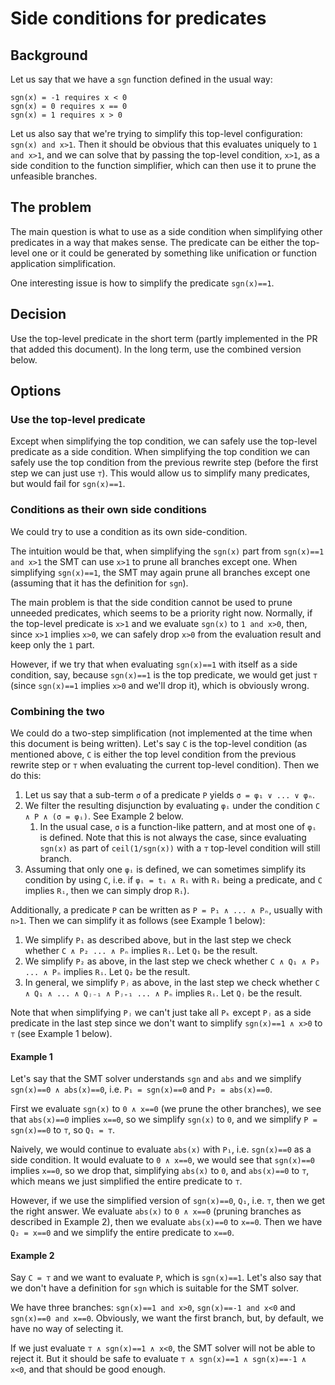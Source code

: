 Side conditions for predicates
==============================

Background
----------

Let us say that we have a `sgn` function defined in the usual way:
```
sgn(x) = -1 requires x < 0
sgn(x) = 0 requires x == 0
sgn(x) = 1 requires x > 0
```

Let us also say that we're trying to simplify this top-level configuration:
`sgn(x) and x>1`. Then it should be obvious that this evaluates uniquely to
`1 and x>1`, and we can solve that by passing the top-level condition,
`x>1`, as a side condition to the function simplifier, which can then use it
to prune the unfeasible branches.

The problem
-----------

The main question is what to use as a side condition when simplifying other
predicates in a way that makes sense. The predicate can be either the
top-level one or it could be generated by something like unification or
function application simplification.

One interesting issue is how to simplify the predicate `sgn(x)==1`.

Decision
--------

Use the top-level predicate in the short term (partly implemented in the PR
that added this document). In the long term, use the combined version below.

Options
-------

### Use the top-level predicate

Except when simplifying the top condition, we can safely use the top-level
predicate as a side condition. When simplifying the top condition we can safely
use the top condition from the previous rewrite step
(before the first step we can just use `⊤`).
This would allow us to simplify many predicates, but would fail for `sgn(x)==1`.

### Conditions as their own side conditions

We could try to use a condition as its own side-condition.

The intuition would be that, when simplifying the `sgn(x)` part from
`sgn(x)==1 and x>1` the SMT can use `x>1` to prune all branches except one.
When simplifying `sgn(x)==1`, the SMT may again prune all branches except one
(assuming that it has the definition for `sgn`).

The main problem is that the side condition cannot be used to prune unneeded
predicates, which seems to be a priority right now. Normally, if the top-level
predicate is `x>1` and we evaluate `sgn(x)` to `1 and x>0`, then, since `x>1`
implies `x>0`, we can safely drop `x>0` from the evaluation result and keep
only the `1` part.

However, if we try that when evaluating `sgn(x)==1` with itself as a side
condition, say, because `sgn(x)==1` is the top predicate, we would get just
`⊤` (since `sgn(x)==1` implies `x>0` and we'll drop it), which is obviously
wrong.

### Combining the two

We could do a two-step simplification (not implemented at the time
when this document is being written). Let's say `C` is the top-level condition
(as mentioned above, `C` is either the top level condition from the
previous rewrite step or `⊤` when evaluating the current top-level condition).
Then we do this:

1. Let us say that a sub-term `σ` of a predicate `P` yields
   `σ = φ₁ ∨ ... ∨ φₙ`.
1. We filter the resulting disjunction by evaluating `φᵢ` under the condition
   `C ∧ P ∧ (σ = φᵢ)`. See Example 2 below.
    1. In the usual case, `σ` is a function-like pattern, and at most one of
       `φᵢ` is defined. Note that this is not always the case, since evaluating
       `sgn(x)` as part of `ceil(1/sgn(x))` with a `⊤` top-level condition
       will still branch.
1. Assuming that only one `φᵢ` is defined, we can sometimes simplify its
   condition by using `C`, i.e. if `φᵢ = tᵢ ∧ Rᵢ` with `Rᵢ` being a predicate,
   and `C` implies `Rᵢ`, then we can simply drop `Rᵢ`).

Additionally, a predicate `P` can be written as `P = P₁ ∧ ... ∧ Pₙ`, usually
with `n>1`. Then we can simplify it as follows (see Example 1 below):
1. We simplify `P₁` as described above, but in the last step we check whether
   `C ∧ P₂ ... ∧ Pₙ` implies `Rᵢ`. Let `Q₁` be the result.
1. We simplify `P₂` as above, in the last step we check whether
   `C ∧ Q₁ ∧ P₃ ... ∧ Pₙ` implies `Rᵢ`. Let `Q₂` be the result.
1. In general, we simplify `Pⱼ` as above, in the last step we check
   whether `C ∧ Q₁ ∧ ... ∧ Qⱼ₋₁ ∧ Pⱼ₊₁ ... ∧ Pₙ` implies `Rᵢ`.
   Let `Qⱼ` be the result.

Note that when simplifying `Pⱼ` we can't just take all `Pₖ` except `Pⱼ` as a
side predicate in the last step since we don't want to simplify
`sgn(x)==1 ∧ x>0` to `⊤` (see Example 1 below).

#### Example 1

Let's say that the SMT solver understands `sgn` and `abs` and we simplify
`sgn(x)==0 ∧ abs(x)==0`, i.e. `P₁ = sgn(x)==0` and `P₂ = abs(x)==0`.

First we evaluate `sgn(x)` to `0 ∧ x==0` (we prune the other branches),
we see that `abs(x)==0` implies `x==0`, so we simplify `sgn(x)` to `0`,
and we simplify `P = sgn(x)==0` to `⊤`, so `Q₁ = ⊤`.

Naively, we would continue to evaluate `abs(x)` with `P₁`, i.e. `sgn(x)==0`
as a side condition. It would evaluate to `0 ∧ x==0`, we would see that
`sgn(x)==0` implies `x==0`, so we drop that, simplifying `abs(x)` to `0`,
and `abs(x)==0` to `⊤`, which means we just simplified the entire predicate
to `⊤`.

However, if we use the simplified version of `sgn(x)==0`, `Q₁`, i.e. `⊤`,
then we get the right answer. We evaluate `abs(x)` to `0 ∧ x==0`
(pruning branches as described in Example 2), then we evaluate
`abs(x)==0` to `x==0`. Then we have `Q₂ = x==0` and we simplify the entire
predicate to `x==0`.

#### Example 2

Say `C = ⊤` and we want to evaluate `P`, which is `sgn(x)==1`.
Let's also say that we don't have a definition for `sgn` which is suitable for
the SMT solver.

We have three branches: `sgn(x)==1 and x>0`, `sgn(x)==-1 and x<0` and
`sgn(x)==0 and x==0`. Obviously, we want the first branch, but, by default, we
have no way of selecting it.

If we just evaluate `⊤ ∧ sgn(x)==1 ∧ x<0`, the SMT solver will not be able
to reject it. But it should be safe to evaluate
`⊤ ∧ sgn(x)==1 ∧ sgn(x)==-1 ∧ x<0`, and that should be good enough.

